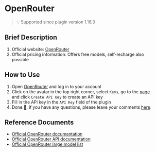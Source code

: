 # OpenRouter

> 💡 Supported since plugin version 1.16.3

## Brief Description

1.  Official website: [OpenRouter](https://openrouter.ai/)
2.  Official pricing information: Offers free models, self-recharge also possible

## How to Use

1.  Open [OpenRouter](https://openrouter.ai/) and log in to your account
2.  Click on the avatar in the top right corner, select `Keys`, go to the [page](https://openrouter.ai/settings/keys) and click `Create API Key` to create an API key
3.  Fill in the API key in the `API Key` field of the plugin
4.  Done 🎉, if you have any questions, please leave your comments [here](https://github.com/immersive-translate/immersive-translate/issues/137).

## Reference Documents

-   [Official OpenRouter documentation](https://openrouter.ai/docs/quickstart)
-   [Official OpenRouter API documentation](https://openrouter.ai/docs/api-reference/overview)
-   [Official OpenRouter large model list](https://openrouter.ai/models)
